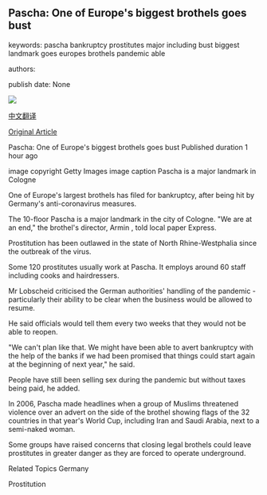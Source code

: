 ## Pascha: One of Europe's biggest brothels goes bust

keywords: pascha bankruptcy prostitutes major including bust biggest landmark goes europes brothels pandemic able

authors: 

publish date: None

![](https://ichef.bbci.co.uk/news/1024/branded_news/CDAD/production/_114235625_mediaitem114230041.jpg)

[中文翻译](Pascha%3A%20One%20of%20Europe%27s%20biggest%20brothels%20goes%20bust_zh.md)

[Original Article](https://www.bbc.com/news/world-europe-54016791)

Pascha: One of Europe's biggest brothels goes bust Published duration 1 hour ago

image copyright Getty Images image caption Pascha is a major landmark in Cologne

One of Europe's largest brothels has filed for bankruptcy, after being hit by Germany's anti-coronavirus measures.

The 10-floor Pascha is a major landmark in the city of Cologne. "We are at an end," the brothel's director, Armin , told local paper Express.

Prostitution has been outlawed in the state of North Rhine-Westphalia since the outbreak of the virus.

Some 120 prostitutes usually work at Pascha. It employs around 60 staff including cooks and hairdressers.

Mr Lobscheid criticised the German authorities' handling of the pandemic - particularly their ability to be clear when the business would be allowed to resume.

He said officials would tell them every two weeks that they would not be able to reopen.

"We can't plan like that. We might have been able to avert bankruptcy with the help of the banks if we had been promised that things could start again at the beginning of next year," he said.

People have still been selling sex during the pandemic but without taxes being paid, he added.

In 2006, Pascha made headlines when a group of Muslims threatened violence over an advert on the side of the brothel showing flags of the 32 countries in that year's World Cup, including Iran and Saudi Arabia, next to a semi-naked woman.

Some groups have raised concerns that closing legal brothels could leave prostitutes in greater danger as they are forced to operate underground.

Related Topics Germany

Prostitution